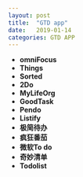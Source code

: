 ```yaml
---
layout: post
title:  "GTD app"
date:   2019-01-14
categories: GTD APP
---
```

+ **omniFocus**
+ **Things**
+ **Sorted**
+ **2Do**
+ **MyLifeOrg**
+ **GoodTask**
+ **Pendo**
+ **Listify**
+ **极简待办**
+ **疯狂番茄**
+ **微软To do**
+ **奇妙清单**
+ **Todolist**

